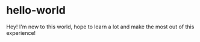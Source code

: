# hello-world
Hey! I'm new to this world, hope to learn a lot and make the most out of this experience!
